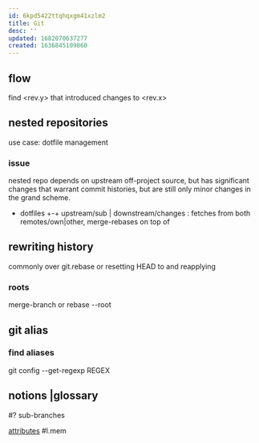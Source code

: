 ```yaml
---
id: 6kpd5422ttqhqxgm41xzlm2
title: Git
desc: ''
updated: 1682070637277
created: 1636845109860
---
```


## flow
find <rev.y> that introduced changes to <rev.x>

## nested repositories
use case: dotfile management
### issue
nested repo depends on upstream off-project source, but has significant changes that warrant commit histories, but are still only minor changes in the grand scheme.

+ dotfiles
+-+ upstream/sub
  | downstream/changes : fetches from both remotes/own|other, merge-rebases on top of


## rewriting history
commonly over git.rebase or resetting HEAD to <revision> and reapplying

### roots
merge-branch or rebase --root

## git alias
### find aliases
git config --get-regexp REGEX

## notions |glossary
#? sub-branches

[attributes](https://devdocs.io/git/gitattributes) #l.mem